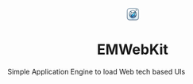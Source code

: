 <p align="center">
  <img height=25vh width=25vw src="_377ccaee-715c-495c-9519-0eb8818d49da_prev_ui.png"/>
  <h1 style="text-align:center;">EMWebKit</h1>
</p>



Simple Application Engine to load Web tech based UIs
